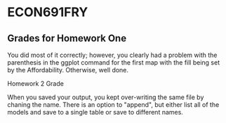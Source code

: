 # ECON691FRY

## Grades for Homework One

You did most of it correctly; however, you clearly had a problem with the parenthesis in the ggplot command for the first map with the fill being set by the Affordability. Otherwise, well done.

Homework 2 Grade

When you saved your output, you kept over-writing the same file by chaning the name. There is an option to "append", but either list all of the models and save to a single table or save to different names. 